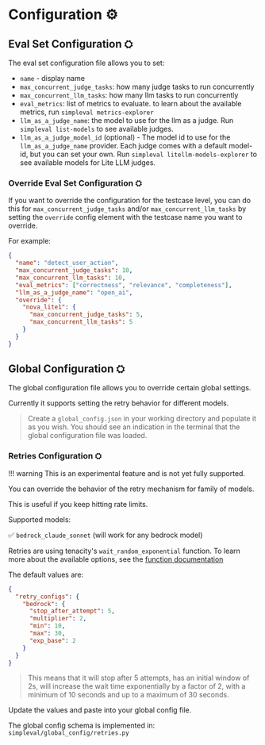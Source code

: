 # Configuration ⚙️

## Eval Set Configuration ⛭

The eval set configuration file allows you to set:

* `name` - display name
* `max_concurrent_judge_tasks`: how many judge tasks to run concurrently
* `max_concurrent_llm_tasks`: how many llm tasks to run concurrently
* `eval_metrics`: list of metrics to evaluate. to learn about the available metrics, run `simpleval metrics-explorer`
* `llm_as_a_judge_name`: the model to use for the llm as a judge. Run `simpleval list-models` to see available judges.
* `llm_as_a_judge_model_id` (optional) - The model id to use for the `llm_as_a_judge_name` provider. Each judge comes with a default model-id, but you can set your own. Run `simpleval litellm-models-explorer` to see available models for Lite LLM judges.

### Override Eval Set Configuration ⛭

If you want to override the configuration for the testcase level, you can do this for `max_concurrent_judge_tasks` and/or `max_concurrent_llm_tasks` by setting the `override` config element with the testcase name you want to override.

For example:

```json
{
  "name": "detect_user_action",
  "max_concurrent_judge_tasks": 10,
  "max_concurrent_llm_tasks": 10,
  "eval_metrics": ["correctness", "relevance", "completeness"],
  "llm_as_a_judge_name": "open_ai",
  "override": {
    "nova_lite1": {
      "max_concurrent_judge_tasks": 5,
      "max_concurrent_llm_tasks": 5
    }
  }
}
```

## Global Configuration ⛭
The global configuration file allows you to override certain global settings.

Currently it supports setting the retry behavior for different models.

> Create a `global_config.json` in your working directory and populate it as you wish.
> You should see an indication in the terminal that the global configuration file was loaded.

### Retries Configuration ⛭

!!! warning
    This is an experimental feature and is not yet fully supported.

You can override the behavior of the retry mechanism for family of models.

This is useful if you keep hitting rate limits.

Supported models:

✅ `bedrock_claude_sonnet` (will work for any bedrock model)

Retries are using tenacity's `wait_random_exponential` function.
To learn more about the available options, see the [function documentation](https://tenacity.readthedocs.io/en/latest/api.html#tenacity.wait.wait_random_exponential)

The default values are:

```json
{
  "retry_configs": {
    "bedrock": {
      "stop_after_attempt": 5,
      "multiplier": 2,
      "min": 10,
      "max": 30,
      "exp_base": 2
    }
  }
}
```

>This means that it will stop after 5 attempts, has an initial window of 2s, will increase the wait time exponentially by a factor of 2, with a minimum of 10 seconds and up to a maximum of 30 seconds.

Update the values and paste into your global config file.

The global config schema is implemented in: `simpleval/global_config/retries.py`

<br>
